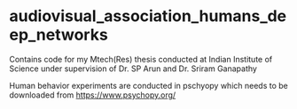 # audiovisual_association_humans_deep_networks
Contains code for my Mtech(Res) thesis conducted at Indian Institute of Science under supervision of Dr. SP Arun and Dr. Sriram Ganapathy

Human behavior experiments are conducted in pschyopy which needs to be downloaded from https://www.psychopy.org/
